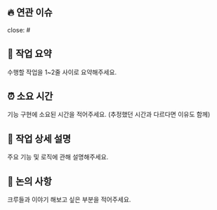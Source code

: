## 🔥 연관 이슈

close: #

## 📝 작업 요약

수행할 작업을 1~2줄 사이로 요약해주세요.

## ⏰ 소요 시간

기능 구현에 소요된 시간을 적어주세요. (추정했던 시간과 다르다면 이유도 함께)

## 🔎 작업 상세 설명

주요 기능 및 로직에 관해 설명해주세요.

## 🌟 논의 사항

크루들과 이야기 해보고 싶은 부분을 적어주세요.